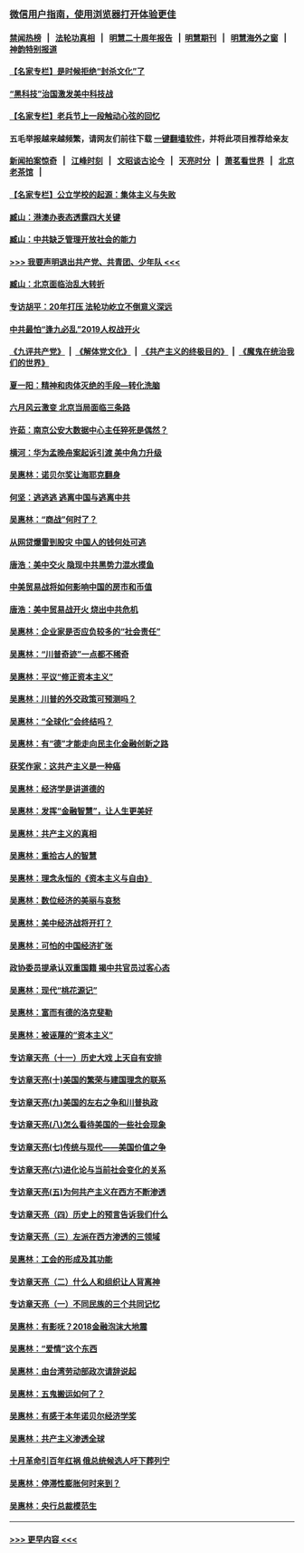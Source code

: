 ### [微信用户指南，使用浏览器打开体验更佳](https://github.com/gfw-breaker/banned-news1/blob/master/indexes/wechat-guide.md?t=0)
#### [禁闻热榜](热点新闻.md?t=0)  &nbsp;&nbsp;|&nbsp;&nbsp; [法轮功真相](https://github.com/gfw-breaker/truth/blob/master/README.md?t=0) &nbsp;&nbsp;|&nbsp;&nbsp; [明慧二十周年报告](https://github.com/gfw-breaker/mh-reports/blob/master/README.md?t=0) &nbsp;&nbsp;|&nbsp;&nbsp;[明慧期刊](https://github.com/gfw-breaker/mh-qikan) &nbsp;&nbsp;|&nbsp;&nbsp; [明慧海外之窗](https://github.com/gfw-breaker/mh-news/blob/master/README.md?t=0) &nbsp;&nbsp;|&nbsp;&nbsp; [神韵特别报道](https://github.com/gfw-breaker/mh-news/blob/master/shenyun.md?t=0)
#### [【名家专栏】是时候拒绝“封杀文化”了](../pages/nsc423/n11814093.md?t=02101111) 
#### [“黑科技”治国激发美中科技战](../pages/nsc423/n11638056.md?t=02101111) 
#### [【名家专栏】老兵节上一段触动心弦的回忆](../pages/nsc423/n11646016.md?t=02101111) 
#### 五毛举报越来越频繁，请网友们前往下载 [一键翻墙软件](https://github.com/gfw-breaker/ssr-accounts)，并将此项目推荐给亲友
#### [新闻拍案惊奇](https://github.com/gfw-breaker/banned-news1/blob/master/pages/link4.md) &nbsp;&nbsp;|&nbsp;&nbsp; [江峰时刻](https://github.com/gfw-breaker/banned-news1/blob/master/pages/link4.md) &nbsp;&nbsp;|&nbsp;&nbsp; [文昭谈古论今](https://github.com/gfw-breaker/banned-news1/blob/master/pages/link4.md) &nbsp;&nbsp;|&nbsp;&nbsp; [天亮时分](https://github.com/gfw-breaker/banned-news1/blob/master/pages/link4.md) &nbsp;&nbsp;|&nbsp;&nbsp; [萧茗看世界](https://github.com/gfw-breaker/banned-news1/blob/master/pages/link4.md) &nbsp;&nbsp;|&nbsp;&nbsp; [北京老茶馆](https://github.com/gfw-breaker/banned-news1/blob/master/pages/link4.md) &nbsp;&nbsp;|&nbsp;&nbsp; 
#### [【名家专栏】公立学校的起源：集体主义与失败](../pages/nsc423/n11601833.md?t=02101111) 
#### [臧山：港澳办表态透露四大关键](../pages/nsc423/n11421628.md?t=02101111) 
#### [臧山：中共缺乏管理开放社会的能力](../pages/nsc423/n11407457.md?t=02101111) 
#### [>>> 我要声明退出共产党、共青团、少年队 <<<](https://github.com/begood0513/goodnews/blob/master/quit/letter.md) 
#### [臧山：北京面临治乱大转折](../pages/nsc423/n11406895.md?t=02101111) 
#### [专访胡平：20年打压 法轮功屹立不倒意义深远](../pages/nsc423/n11398800.md?t=02101111) 
#### [中共最怕“逢九必乱”2019人权战开火](../pages/nsc423/n11385248.md?t=02101111) 
#### [《九评共产党》](https://github.com/begood0513/9ping.md/blob/master/README.md) &nbsp;|&nbsp; [《解体党文化》](../../../../jtdwh.md/blob/master/README.md)  &nbsp;|&nbsp; [《共产主义的终极目的》](../../../../gczydzjmd.md/blob/master/README.md) &nbsp;|&nbsp; [《魔鬼在统治我们的世界》](../../../../mgztzwmdsj.md/blob/master/README.md) 
#### [夏一阳：精神和肉体灭绝的手段—转化洗脑](../pages/nsc423/n11368250.md?t=02101111) 
#### [六月风云激变 北京当局面临三条路](../pages/nsc423/n11313668.md?t=02101111) 
#### [许茹：南京公安大数据中心主任猝死是偶然？](../pages/nsc423/n11064744.md?t=02101111) 
#### [横河：华为孟晚舟案起诉引渡 美中角力升级](../pages/nsc423/n11027230.md?t=02101111) 
#### [吴惠林：诺贝尔奖让海耶克翻身](../pages/nsc423/n10890049.md?t=02101111) 
#### [何坚：逃逃逃 逃离中国与逃离中共](../pages/nsc423/n10592891.md?t=02101111) 
#### [吴惠林：“商战”何时了？](../pages/nsc423/n10573558.md?t=02101111) 
#### [从网贷爆雷到股灾 中国人的钱何处可逃](../pages/nsc423/n10572800.md?t=02101111) 
#### [唐浩：美中交火 隐现中共黑势力混水摸鱼](../pages/nsc423/n10544040.md?t=02101111) 
#### [中美贸易战将如何影响中国的房市和币值](../pages/nsc423/n10543697.md?t=02101111) 
#### [唐浩：美中贸易战开火 烧出中共危机](../pages/nsc423/n10540126.md?t=02101111) 
#### [吴惠林：企业家是否应负较多的“社会责任”](../pages/nsc423/n10535022.md?t=02101111) 
#### [吴惠林：“川普奇迹”一点都不稀奇](../pages/nsc423/n10512808.md?t=02101111) 
#### [吴惠林：平议“修正资本主义”](../pages/nsc423/n10495724.md?t=02101111) 
#### [吴惠林：川普的外交政策可预测吗？](../pages/nsc423/n10462387.md?t=02101111) 
#### [吴惠林：“全球化”会终结吗？](../pages/nsc423/n10452838.md?t=02101111) 
#### [吴惠林：有“德”才能走向民主化金融创新之路](../pages/nsc423/n10432292.md?t=02101111) 
#### [获奖作家：这共产主义是一种癌](../pages/nsc423/n10431541.md?t=02101111) 
#### [吴惠林：经济学是讲道德的](../pages/nsc423/n10398014.md?t=02101111) 
#### [吴惠林：发挥“金融智慧”，让人生更美好](../pages/nsc423/n10375019.md?t=02101111) 
#### [吴惠林：共产主义的真相](../pages/nsc423/n10351394.md?t=02101111) 
#### [吴惠林：重拾古人的智慧](../pages/nsc423/n10337691.md?t=02101111) 
#### [吴惠林：理念永恒的《资本主义与自由》](../pages/nsc423/n10316274.md?t=02101111) 
#### [吴惠林：数位经济的美丽与哀愁](../pages/nsc423/n10292946.md?t=02101111) 
#### [吴惠林：美中经济战将开打？](../pages/nsc423/n10258825.md?t=02101111) 
#### [吴惠林：可怕的中国经济扩张](../pages/nsc423/n10219147.md?t=02101111) 
#### [政协委员提承认双重国籍 揭中共官员过客心态](../pages/nsc423/n10208809.md?t=02101111) 
#### [吴惠林：现代“桃花源记”](../pages/nsc423/n10185234.md?t=02101111) 
#### [吴惠林：富而有德的洛克斐勒](../pages/nsc423/n10142264.md?t=02101111) 
#### [吴惠林：被诬蔑的“资本主义”](../pages/nsc423/n10124816.md?t=02101111) 
#### [专访章天亮（十一）历史大戏 上天自有安排](../pages/nsc423/n10094905.md?t=02101111) 
#### [专访章天亮(十)美国的繁荣与建国理念的联系](../pages/nsc423/n10094899.md?t=02101111) 
#### [专访章天亮(九)美国的左右之争和川普执政](../pages/nsc423/n10094889.md?t=02101111) 
#### [专访章天亮(八)怎么看待美国的一些社会现象](../pages/nsc423/n10094857.md?t=02101111) 
#### [专访章天亮(七)传统与现代——美国价值之争](../pages/nsc423/n10093140.md?t=02101111) 
#### [专访章天亮(六)进化论与当前社会变化的关系](../pages/nsc423/n10092036.md?t=02101111) 
#### [专访章天亮(五)为何共产主义在西方不断渗透](../pages/nsc423/n10083620.md?t=02101111) 
#### [专访章天亮（四）历史上的预言告诉我们什么](../pages/nsc423/n10083606.md?t=02101111) 
#### [专访章天亮（三）左派在西方渗透的三领域](../pages/nsc423/n10081115.md?t=02101111) 
#### [吴惠林：工会的形成及其功能](../pages/nsc423/n10080633.md?t=02101111) 
#### [专访章天亮（二）什么人和组织让人背离神](../pages/nsc423/n10076637.md?t=02101111) 
#### [专访章天亮（一）不同民族的三个共同记忆](../pages/nsc423/n10074188.md?t=02101111) 
#### [吴惠林：有影呒？2018金融泡沫大地震](../pages/nsc423/n10040534.md?t=02101111) 
#### [吴惠林：“爱情”这个东西](../pages/nsc423/n10019423.md?t=02101111) 
#### [吴惠林：由台湾劳动部政次请辞说起](../pages/nsc423/n9979679.md?t=02101111) 
#### [吴惠林：五鬼搬运如何了？](../pages/nsc423/n9925338.md?t=02101111) 
#### [吴惠林：有感于本年诺贝尔经济学奖](../pages/nsc423/n9871883.md?t=02101111) 
#### [吴惠林：共产主义渗透全球](../pages/nsc423/n9812748.md?t=02101111) 
#### [十月革命引百年红祸 俄总统候选人吁下葬列宁](../pages/nsc423/n9810182.md?t=02101111) 
#### [吴惠林：停滞性膨胀何时来到？](../pages/nsc423/n9764136.md?t=02101111) 
#### [吴惠林：央行总裁模范生](../pages/nsc423/n9728134.md?t=02101111) 

----
#### [ >>> 更早内容 <<< ](../indexes/nsc423-earlier.md)
